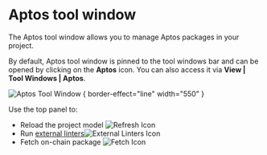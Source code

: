 # Aptos tool window

The Aptos tool window allows you to manage Aptos packages in your project.

By default, Aptos tool window is pinned to the tool windows bar and can be opened by clicking on the **Aptos** icon. 
You can also access it via **View | Tool Windows | Aptos**.

![Aptos Tool Window](aptos_tool_window.png) { border-effect="line" width="550" }

Use the top panel to:

* Reload the project model ![Refresh Icon](refresh.svg)
* Run [external linters](Code-Analysis.md#external-linters)![External Linters Icon](externalLinter.svg)
* Fetch on-chain package ![Fetch Icon](download.svg)